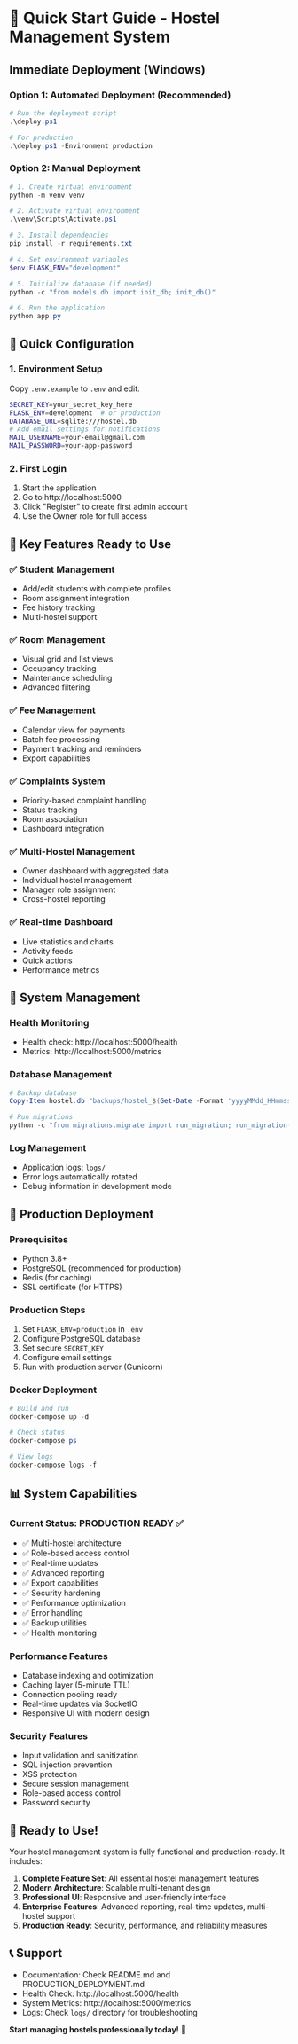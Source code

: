 # 🚀 Quick Start Guide - Hostel Management System

## Immediate Deployment (Windows)

### Option 1: Automated Deployment (Recommended)
```powershell
# Run the deployment script
.\deploy.ps1

# For production
.\deploy.ps1 -Environment production
```

### Option 2: Manual Deployment
```powershell
# 1. Create virtual environment
python -m venv venv

# 2. Activate virtual environment
.\venv\Scripts\Activate.ps1

# 3. Install dependencies
pip install -r requirements.txt

# 4. Set environment variables
$env:FLASK_ENV="development"

# 5. Initialize database (if needed)
python -c "from models.db import init_db; init_db()"

# 6. Run the application
python app.py
```

## 📝 Quick Configuration

### 1. Environment Setup
Copy `.env.example` to `.env` and edit:
```bash
SECRET_KEY=your_secret_key_here
FLASK_ENV=development  # or production
DATABASE_URL=sqlite:///hostel.db
# Add email settings for notifications
MAIL_USERNAME=your-email@gmail.com
MAIL_PASSWORD=your-app-password
```

### 2. First Login
1. Start the application
2. Go to http://localhost:5000
3. Click "Register" to create first admin account
4. Use the Owner role for full access

## 🎯 Key Features Ready to Use

### ✅ Student Management
- Add/edit students with complete profiles
- Room assignment integration
- Fee history tracking
- Multi-hostel support

### ✅ Room Management  
- Visual grid and list views
- Occupancy tracking
- Maintenance scheduling
- Advanced filtering

### ✅ Fee Management
- Calendar view for payments
- Batch fee processing
- Payment tracking and reminders
- Export capabilities

### ✅ Complaints System
- Priority-based complaint handling
- Status tracking
- Room association
- Dashboard integration

### ✅ Multi-Hostel Management
- Owner dashboard with aggregated data
- Individual hostel management
- Manager role assignment
- Cross-hostel reporting

### ✅ Real-time Dashboard
- Live statistics and charts
- Activity feeds
- Quick actions
- Performance metrics

## 🔧 System Management

### Health Monitoring
- Health check: http://localhost:5000/health
- Metrics: http://localhost:5000/metrics

### Database Management
```powershell
# Backup database
Copy-Item hostel.db "backups/hostel_$(Get-Date -Format 'yyyyMMdd_HHmmss').db"

# Run migrations
python -c "from migrations.migrate import run_migration; run_migration()"
```

### Log Management
- Application logs: `logs/`
- Error logs automatically rotated
- Debug information in development mode

## 🚀 Production Deployment

### Prerequisites
- Python 3.8+
- PostgreSQL (recommended for production)
- Redis (for caching)
- SSL certificate (for HTTPS)

### Production Steps
1. Set `FLASK_ENV=production` in `.env`
2. Configure PostgreSQL database
3. Set secure `SECRET_KEY`
4. Configure email settings
5. Run with production server (Gunicorn)

### Docker Deployment
```powershell
# Build and run
docker-compose up -d

# Check status
docker-compose ps

# View logs
docker-compose logs -f
```

## 📊 System Capabilities

### Current Status: **PRODUCTION READY** ✅
- ✅ Multi-hostel architecture
- ✅ Role-based access control  
- ✅ Real-time updates
- ✅ Advanced reporting
- ✅ Export capabilities
- ✅ Security hardening
- ✅ Performance optimization
- ✅ Error handling
- ✅ Backup utilities
- ✅ Health monitoring

### Performance Features
- Database indexing and optimization
- Caching layer (5-minute TTL)
- Connection pooling ready
- Real-time updates via SocketIO
- Responsive UI with modern design

### Security Features
- Input validation and sanitization
- SQL injection prevention
- XSS protection
- Secure session management
- Role-based access control
- Password security

## 🎉 Ready to Use!

Your hostel management system is fully functional and production-ready. It includes:

1. **Complete Feature Set**: All essential hostel management features
2. **Modern Architecture**: Scalable multi-tenant design
3. **Professional UI**: Responsive and user-friendly interface
4. **Enterprise Features**: Advanced reporting, real-time updates, multi-hostel support
5. **Production Ready**: Security, performance, and reliability measures

## 📞 Support

- Documentation: Check README.md and PRODUCTION_DEPLOYMENT.md
- Health Check: http://localhost:5000/health
- System Metrics: http://localhost:5000/metrics
- Logs: Check `logs/` directory for troubleshooting

**Start managing hostels professionally today!** 🏨
